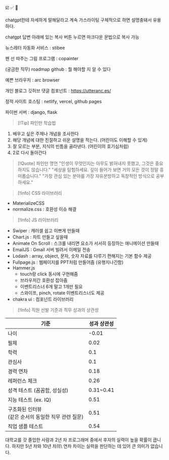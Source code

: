
☑️ ✅ 🦊

chatgpt한테 자세하게 말해달라고 계속 가스라이팅 구체적으로 하면 설명충돼서 유용하다.

chatgpt 답변 아래에 있는 복사 버튼 누르면 마크다운 문법으로 복사 가능

뉴스레터 자동화 서비스 : stibee

펜 선 따주는 그림 프로그램 : copainter

(궁금한 직무) roadmap github : 뭘 해야할 지 알 수 있다

예쁜 브라우저 : arc browser

개인 블로그 깃허브 댓글 컴포넌트 : https://utteranc.es/

정적 사이트 호스팅 : netlify, vercel, github pages

파이썬 서버 : django, flask

>[!Tip] 파인만 학습법

1. 배우고 싶은 주제나 개념을 조사한다
2. 해당 개념에 대한 친절하고 쉬운 설명을 적는다. (어린이도 이해할 수 있게)
3. 잘 모르는 부분, 지식의 빈틈을 골라낸다. (어린이의 호기심처럼)
4. 2로 다시 돌아간다

>[!Quote] 파인만 명언
>"인생이 무엇인지는 아무도 밝혀내지 못했고, 그것은 중요하지도 않습니다."
>"세상을 탐험하세요. 깊이 들어가 보면 거의 모든 것이 정말 흥미롭습니다."
>"가장 관심 있는 분야를 가장 자유분방하고 독창적인 방식으로 공부하세요."


>[!Info] CSS 라이브러리

- MaterializeCSS
- normalize.css : 호환성 이슈 해결


>[!Info] JS 라이브러리

- Swiper : 캐러셀 쉽고 이쁘게 만들때
- Chart.js : 차트 만들고 싶을때
- Animate On Scroll : 스크롤 내리면 요소가 서서히 등장하는 애니메이션 만들때
- EmailJS : Gmail 서버 빌려서 이메일 전송
- Lodash : array, object, 문자, 숫자 자료를 다루기 편해지는 기본 함수 제공
- Fullpage.js : 웹페이지를 PPT처럼 만들어줌 (유행지나긴함)
- Hammer.js
	- touch랑 click 동시에 구현해줌
	- 브라우저간 호환성 잡아줌
	- 이벤트리스너 6개 말고 1개만 필요
	- 스와이프, pinch, rotate 이벤트리스너도 제공
- chakra ui : 컴포넌트 라이브러리

>[!Info] 직원 선발 기준과 직무 성과의 상관성

| 기준                                 | 성과 상관성    |
| ---------------------------------- | --------- |
| 나이                                 | -0.01     |
| 필체                                 | 0.02      |
| 학력                                 | 0.1       |
| 관심사                                | 0.1       |
| 경력 연차                              | 0.18      |
| 레퍼런스 체크                            | 0.26      |
| 성격 테스트 (꼼꼼함, 성실성)                  | 0.31~0.41 |
| 지능 테스트 (ex. IQ)                    | 0.51      |
| 구조화된 인터뷰 <br>(같은 순서의 동일한 직무 관련 질문) | 0.51      |
| 직업 샘플 테스트                          | 0.54      |

대학교를 갓 졸업한 사람과 2년 차 프로그래머 중에서 후자의 실력이 높을 확률이 큽니다. 
하지만 5년 차와 10년 차의\ 연차 차이는 실력을 판단하는 데 있어 큰 의미가 없습니다.


